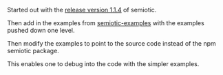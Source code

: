 
Started out with the
[release version 1.1.4](https://github.com/emeeks/semiotic/releases/tag/v1.1.4)
of semiotic.

Then add in the examples from
[semiotic-examples](https://github.com/stormasm/semiotic-examples-114)
with the examples pushed down one level.

Then modify the examples to point to the source code instead
of the npm semiotic package.

This enables one to debug into the code with the simpler examples.
